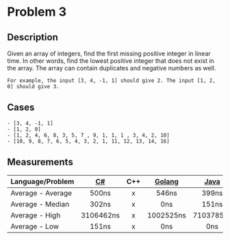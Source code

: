 # Problem 3

## Description
Given an array of integers, find the first missing positive integer in linear time. In other words, find the lowest positive integer that does not exist in the array. The array can contain duplicates and negative numbers as well.
```
For example, the input [3, 4, -1, 1] should give 2. The input [1, 2, 0] should give 3.
``` 

## Cases
```
- [3, 4, -1, 1]
- [1, 2, 0]
- [1, 2, 4, 6, 8, 3, 5, 7 , 9, 1, 1, 1 , 3, 4, 2, 10]
- [10, 9, 8, 7, 6, 5, 4, 3, 2, 1, 11, 12, 13, 14, 16]
```


## Measurements
Language/Problem | [C#](https://gist.github.com/DanielHauge/4d372ae9c155a0a7e832bda322fef2ad) | C++ | [Golang](https://gist.github.com/DanielHauge/0a33939dd20145f03b3ff884beea1b71) | [Java](https://gist.github.com/DanielHauge/a405884a7b1b951f65996f54af2c073e) | [JavaScript](https://gyazo.com/637ef30c817b97e04f78d845733291bd) | [Kotlin](https://gist.github.com/DanielHauge/6865a27a0b5d0754ede1663b6e4be8f7) | [Python](https://gist.github.com/DanielHauge/c4be571ad469110e55f5c6b30af41cf8) | [Ruby](https://gist.github.com/ebb9f7a883a32ff073fba1ca9631bfd2) | [Rust](https://gist.github.com/DanielHauge/fef85bbb546cd6d889586c2749e57dc4) | [Scala](https://gist.github.com/38a746af8b919e9d630424d9f43f4513) | [Dart](https://gist.github.com/DanielHauge/7066f56694d92970c0c50183096a3f3f) | [PHP](https://gist.github.com/DanielHauge/467d4ce66b0fd998801a95c0d25853f8)
-------|:------:|:-------:|:------:|:-------:|:------:|:------:|:------:|:------:|:------:|:------:|:------:|:------:
Average - Average | 500ns | x | 546ns | 399ns | 7537ns | 289ns | 3211ns | 5284ns | 8347ns | 875ns | 677ns | 845ns
Average - Median | 302ns | x | 0ns | 151ns | 0ns | 226ns | 3095ns | 4831ns | 7925ns | 603ns | 528ns | 477ns
Average - High | 3106462ns | x | 1002525ns | 7103785ns | 12074924ns | 1928008ns | 211129ns | 6944ns | 24909ns | 9201044ns | 6599489ns | 501215ns
Average - Low | 151ns | x | 0ns | 0ns | 0ns | 0ns | 2793ns | 5133ns | 7472ns | 226ns | 226ns | 0ns
